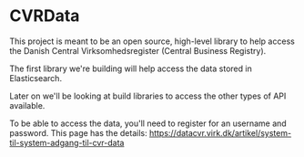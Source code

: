 # CVRData

This project is meant to be an open source, high-level library to help access the Danish Central Virksomhedsregister (Central Business Registry).

The first library we're building will help access the data stored in Elasticsearch.

Later on we'll be looking at build libraries to access the other types of API available.

To be able to access the data, you'll need to register for an username and password. This page has the details: https://datacvr.virk.dk/artikel/system-til-system-adgang-til-cvr-data

